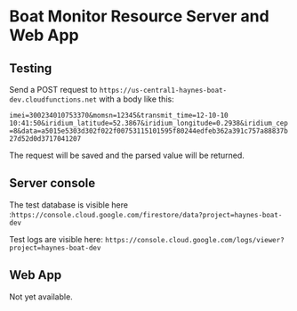 # Boat Monitor Resource Server and Web App

## Testing

Send a POST request to `https://us-central1-haynes-boat-dev.cloudfunctions.net` with a body like this:

```imei=300234010753370&momsn=12345&transmit_time=12-10-10 10:41:50&iridium_latitude=52.3867&iridium_longitude=0.2938&iridium_cep=8&data=a5015e5303d302f022f00753115101595f80244edfeb362a391c757a88837b27d52d0d3717041207```

The request will be saved and the parsed value will be returned.

## Server console

The test database is visible here :`https://console.cloud.google.com/firestore/data?project=haynes-boat-dev`

Test logs are visible here: `https://console.cloud.google.com/logs/viewer?project=haynes-boat-dev`

## Web App

Not yet available.

